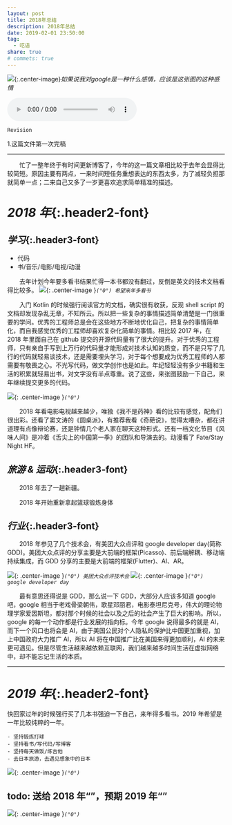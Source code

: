 ```yaml
---
layout: post
title: 2018年总结
description: 2018年总结
date: 2019-02-01 23:50:00
tag:
  - 呓语
share: true
# commets: true
---
```

![]({{site.baseurl}}/asset/summary/2018-09-22/gdd-68.jpg){:.center-image}*如果说我对google是一种什么感情，应该是这张图的这种感情*

<audio  class="center-image" controls="controls" autoplay="autoplay" loop="loop" preload="metadata">
    <source src="{{site.baseurl}}/asset/summary/2018/2019-02-01-audio.mp3" type="audio/mpeg"/>
    <b>Your browser does not support HTML5 audio element</b>
</audio>

`Revision`

1.这篇文件第一次完稿

---

&emsp;&emsp;忙了一整年终于有时间更新博客了，今年的这一篇文章相比较于去年会显得比较简短。原因主要有两点，一来时间短任务重想表达的东西太多，为了减轻负担那就简单一点；二来自己又多了一岁更喜欢追求简单精准的描述。

# _2018 年_{:.header2-font}

## _学习_{:.header3-font}

- 代码
- 书/音乐/电影/电视/动漫

&emsp;&emsp;去年计划今年要多看书结果忙得一本书都没有翻过，反倒是英文的技术文档看得比较多。
![]({{site.asseturl}}/summary/2018/2019-02-01-booklist.jpeg){: .center-image }_`(°0°) 希望来年多看书`_

&emsp;&emsp;入门 Kotlin 的时候强行阅读官方的文档，确实很有收获，反观 shell script 的文档却发现杂乱无章，不知所云。所以把一些复杂的事情描述简单清楚是一门很重要的学问。优秀的工程师总是会在这些地方不断地优化自己，把复杂的事情简单化，而自我感觉优秀的工程师却喜欢复杂化简单的事情。相比较 2017 年，在 2018 年里面自己在 github 提交的开源代码量有了很大的提升。对于优秀的工程师，只有亲自手写到上万行的代码量才能形成对技术认知的质变，而不是只写了几行的代码就轻易谈技术，还是需要埋头学习，对于每个想要成为优秀工程师的人都需要有敬畏之心。不光写代码，做文学创作也是如此。年纪轻轻没有多少书籍和生活的积累就轻易出书，对文字没有半点尊重。说了这些，来张图鼓励一下自己，来年继续提交更多的代码。

![]({{site.asseturl}}/summary/2018/2019-02-01-github_commit_history.png){: .center-image }_`(°0°)`_

&emsp;&emsp;2018 年看电影电视越来越少，唯独《我不是药神》看的比较有感觉，配角们很出彩。还看了窦文涛的《圆桌派》，有推荐我看《奇葩说》，觉得太嘈杂，都在讲道理有点像辩论赛，还是钟情几个老人家在聊天这种形式。还有一档文化节目《风味人间》是冲着《舌尖上的中国第一季》的团队和导演去的。动漫看了 Fate/Stay Night HF。

## _旅游 & 运动_{:.header3-font}

&emsp;&emsp;2018 年去了一趟新疆。

&emsp;&emsp;2018 年开始重新拿起篮球锻炼身体

## _行业_{:.header3-font}

&emsp;&emsp;2018 年参见了几个技术会，有美团大众点评和 google developer day(简称 GDD)。美团大众点评的分享主要是大前端的框架(Picasso)、前后端解耦、移动端持续集成，而 GDD 分享的主要是大前端的框架(Flutter)、AI、AR。

![]({{site.asseturl}}/summary/2018/2019-02-01-meituan.jpeg){: .center-image }_`(°0°) 美团大众点评技术会`_
![]({{site.asseturl}}/summary/2018/2019-02-01-google.jpeg){: .center-image }_`(°0°) google developer day`_

&emsp;&emsp;最有意思还得说是 GDD，那么说一下 GDD，大部分人应该多知道 google 吧，google 相当于老戏骨梁朝伟，歌星邓丽君，电影泰坦尼克号，伟大的理论物理学家爱因斯坦，都对那个时候的社会以及之后的社会产生了巨大的影响。所以，google 的每一个动作都是行业发展的指向标。今年 google 说得最多的就是 AI，而下一个风口也将会是 AI，由于美国公民对个人隐私的保护比中国更加重视，加上中国政府大力推广 AI，所以 AI 将在中国推广比在美国来得更加顺利，AI 的未来更可遇见。但是尽管生活越来越依赖互联网，我们越来越多时间生活在虚拟网络中，却不能忘记生活的本质。

---

# _2019 年_{:.header2-font}

快回家过年的时候强行买了几本书强迫一下自己，来年得多看书。2019 年希望是一年比较纯粹的一年。

```
- 坚持锻炼打球
- 坚持看书/写代码/写博客
- 坚持每天做饭/练吉他
- 去日本旅游，去遇见想象中的日本
```

![]({{site.asseturl}}/summary/2018/2019-02-01-guitar.jpeg){: .center-image }_`(°0°)`_

todo: 送给 2018 年“”，预期 2019 年“”
---

![]({{site.asseturl}}/summary/2018/2019-02-01-desktop.jpeg){: .center-image }_`(°0°)`_
